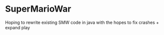 SuperMarioWar
=============

Hoping to rewrite existing SMW code in java with the hopes to fix crashes + expand play
